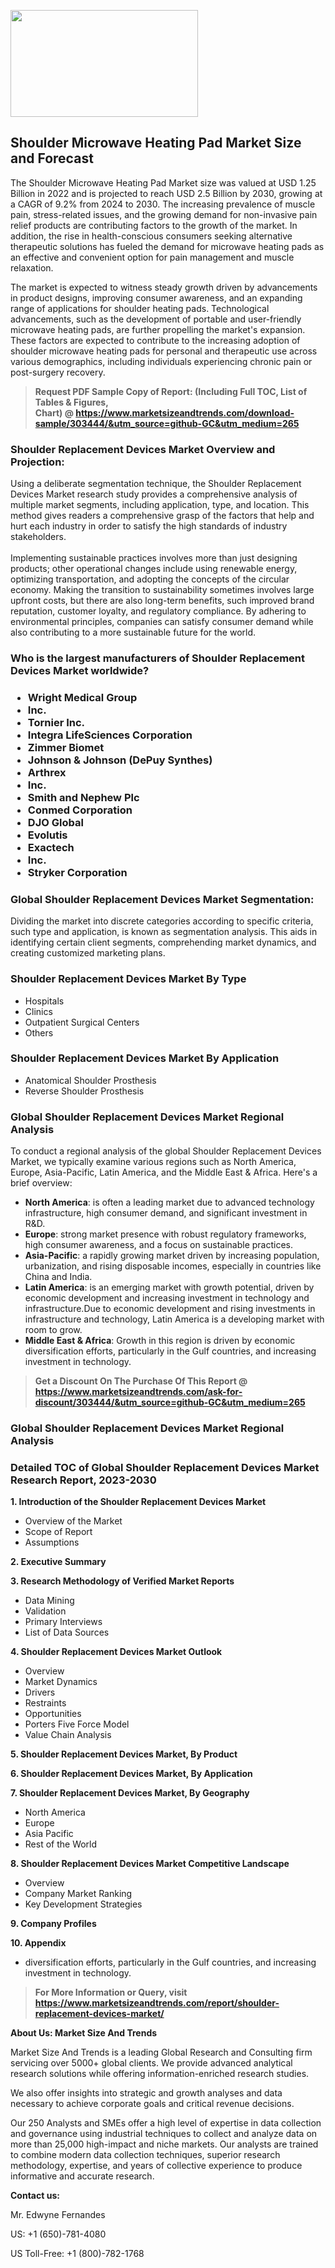 <p><img class="alignnone size-medium wp-image-20088" src="https://ffe5etoiles.com/wp-content/uploads/2024/12/MST1-300x171.png" alt="" width="300" height="171" /></p><h2>Shoulder Microwave Heating Pad Market Size and Forecast</h2><p>The Shoulder Microwave Heating Pad Market size was valued at USD 1.25 Billion in 2022 and is projected to reach USD 2.5 Billion by 2030, growing at a CAGR of 9.2% from 2024 to 2030. The increasing prevalence of muscle pain, stress-related issues, and the growing demand for non-invasive pain relief products are contributing factors to the growth of the market. In addition, the rise in health-conscious consumers seeking alternative therapeutic solutions has fueled the demand for microwave heating pads as an effective and convenient option for pain management and muscle relaxation.</p><p>The market is expected to witness steady growth driven by advancements in product designs, improving consumer awareness, and an expanding range of applications for shoulder heating pads. Technological advancements, such as the development of portable and user-friendly microwave heating pads, are further propelling the market's expansion. These factors are expected to contribute to the increasing adoption of shoulder microwave heating pads for personal and therapeutic use across various demographics, including individuals experiencing chronic pain or post-surgery recovery.</p></p><blockquote id="" class=""><strong>Request PDF Sample Copy of Report: (Including Full TOC, List of Tables &amp; Figures, Chart)&nbsp;@&nbsp;<strong><a href="https://www.marketsizeandtrends.com/download-sample/303444/&utm_source=github-GC&utm_medium=265" target="_blank">https://www.marketsizeandtrends.com/download-sample/303444/&utm_source=github-GC&utm_medium=265</a></strong></strong></blockquote><h3 id="" class="">Shoulder Replacement Devices Market&nbsp;Overview and Projection:</h3><p id="" class="">Using a deliberate segmentation technique, the Shoulder Replacement Devices Market research study provides a comprehensive analysis of multiple market segments, including application, type, and location. This method gives readers a comprehensive grasp of the factors that help and hurt each industry in order to satisfy the high standards of industry stakeholders. <br /> <br />Implementing sustainable practices involves more than just designing products; other operational changes include using renewable energy, optimizing transportation, and adopting the concepts of the circular economy. Making the transition to sustainability sometimes involves large upfront costs, but there are also long-term benefits, such improved brand reputation, customer loyalty, and regulatory compliance. By adhering to environmental principles, companies can satisfy consumer demand while also contributing to a more sustainable future for the world.</p><h3 id="" class="">Who is the largest manufacturers of&nbsp;Shoulder Replacement Devices Market worldwide?</h3><h3 class=""><p><ul><li>Wright Medical Group </li><li> Inc. </li><li> Tornier Inc. </li><li> Integra LifeSciences Corporation </li><li> Zimmer Biomet </li><li> Johnson & Johnson (DePuy Synthes) </li><li> Arthrex </li><li> Inc. </li><li> Smith and Nephew Plc </li><li> Conmed Corporation </li><li> DJO Global </li><li> Evolutis </li><li> Exactech </li><li> Inc. </li><li> Stryker Corporation</li></ul></p></h3><h3 id="" class="">Global&nbsp;Shoulder Replacement Devices Market Segmentation:</h3><p id="" class="">Dividing the market into discrete categories according to specific criteria, such type and application, is known as segmentation analysis. This aids in identifying certain client segments, comprehending market dynamics, and creating customized marketing plans.</p><h3 id="" class="">Shoulder Replacement Devices Market&nbsp;By Type</h3><p><p><ul><li>Hospitals</li><li> Clinics</li><li> Outpatient Surgical Centers</li><li> Others</p></li></ul></p></p><h3 id="" class="">Shoulder Replacement Devices Market&nbsp;By Application</h3><p class=""><p><ul><li>Anatomical Shoulder Prosthesis</li><li> Reverse Shoulder Prosthesis</li></ul></p></p><h3 id="" class="">Global Shoulder Replacement Devices Market Regional Analysis</h3><p id="" class="">To conduct a regional analysis of the global Shoulder Replacement Devices Market, we typically examine various regions such as North America, Europe, Asia-Pacific, Latin America, and the Middle East &amp; Africa. Here's a brief overview:</p><ul><li><strong>North America</strong>: is often a leading market due to advanced technology infrastructure, high consumer demand, and significant investment in R&amp;D.</li><li><strong>Europe</strong>: strong market presence with robust regulatory frameworks, high consumer awareness, and a focus on sustainable practices.</li><li><strong>Asia-Pacific</strong>: a rapidly growing market driven by increasing population, urbanization, and rising disposable incomes, especially in countries like China and India.</li><li><strong>Latin America</strong>: is an emerging market with growth potential, driven by economic development and increasing investment in technology and infrastructure.Due to economic development and rising investments in infrastructure and technology, Latin America is a developing market with room to grow.</li><li><strong>Middle East &amp; Africa</strong>: Growth in this region is driven by economic diversification efforts, particularly in the Gulf countries, and increasing investment in technology.</li></ul><blockquote id="" class=""><strong>Get a Discount On The Purchase Of This Report @ <strong><a href="https://www.marketsizeandtrends.com/ask-for-discount/303444/&utm_source=github-GC&utm_medium=265" target="_blank">https://www.marketsizeandtrends.com/ask-for-discount/303444/&utm_source=github-GC&utm_medium=265</a></strong></strong></blockquote><h3 id="" class="">Global Shoulder Replacement Devices Market Regional Analysis</h3><h3 id="" class="">Detailed TOC of Global Shoulder Replacement Devices Market Research Report, 2023-2030</h3><p id="" class=""><strong>1. Introduction of the Shoulder Replacement Devices Market</strong></p><ul><li>Overview of the Market</li><li>Scope of Report</li><li>Assumptions</li></ul><p id="" class=""><strong>2. Executive Summary</strong></p><p id="" class=""><strong>3. Research Methodology of Verified Market Reports</strong></p><ul><li>Data Mining</li><li>Validation</li><li>Primary Interviews</li><li>List of Data Sources</li></ul><p id="" class=""><strong>4. Shoulder Replacement Devices Market Outlook</strong></p><ul><li>Overview</li><li>Market Dynamics</li><li>Drivers</li><li>Restraints</li><li>Opportunities</li><li>Porters Five Force Model</li><li>Value Chain Analysis</li></ul><p id="" class=""><strong>5. Shoulder Replacement Devices Market, By Product</strong></p><p id="" class=""><strong>6. Shoulder Replacement Devices Market, By Application</strong></p><p id="" class=""><strong>7. Shoulder Replacement Devices Market, By Geography</strong></p><ul><li>North America</li><li>Europe</li><li>Asia Pacific</li><li>Rest of the World</li></ul><p id="" class=""><strong>8. Shoulder Replacement Devices Market Competitive Landscape</strong></p><ul><li>Overview</li><li>Company Market Ranking</li><li>Key Development Strategies</li></ul><p id="" class=""><strong>9. Company Profiles</strong></p><p id="" class=""><strong>10. Appendix</strong></p><ul><li>diversification efforts, particularly in the Gulf countries, and increasing investment in technology.</li></ul><blockquote id="" class=""><strong>For More Information or Query, visit <strong><strong><a href="https://www.marketsizeandtrends.com/report/shoulder-replacement-devices-market/" target="_blank">https://www.marketsizeandtrends.com/report/shoulder-replacement-devices-market/</a></strong></strong></strong></blockquote><p id="" class=""><strong>About Us: Market Size And Trends</strong></p><p id="" class="">Market Size And Trends is a leading Global Research and Consulting firm servicing over 5000+ global clients. We provide advanced analytical research solutions while offering information-enriched research studies.</p><p id="" class="">We also offer insights into strategic and growth analyses and data necessary to achieve corporate goals and critical revenue decisions.</p><p id="" class="">Our 250 Analysts and SMEs offer a high level of expertise in data collection and governance using industrial techniques to collect and analyze data on more than 25,000 high-impact and niche markets. Our analysts are trained to combine modern data collection techniques, superior research methodology, expertise, and years of collective experience to produce informative and accurate research.</p><p id="" class=""><strong>Contact us:</strong></p><p id="" class="">Mr. Edwyne Fernandes</p><p id="" class="">US: +1 (650)-781-4080</p><p id="" class="">US Toll-Free: +1 (800)-782-1768</p>
